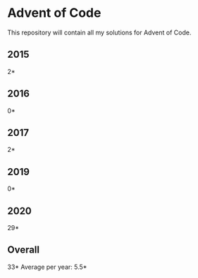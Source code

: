 # Advent of Code

This repository will contain all my solutions for Advent of Code.

## 2015
2*

## 2016 
0*

## 2017
2*

## 2019
0*

## 2020
29*

## Overall
33*
Average per year: 5.5*